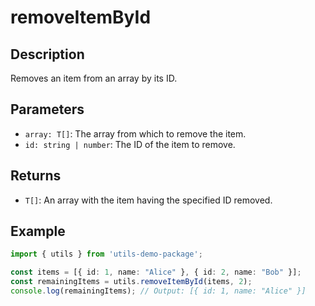 
# removeItemById

## Description
Removes an item from an array by its ID.

## Parameters
- `array: T[]`: The array from which to remove the item.
- `id: string | number`: The ID of the item to remove.

## Returns
- `T[]`: An array with the item having the specified ID removed.

## Example
```typescript
import { utils } from 'utils-demo-package';

const items = [{ id: 1, name: "Alice" }, { id: 2, name: "Bob" }];
const remainingItems = utils.removeItemById(items, 2);
console.log(remainingItems); // Output: [{ id: 1, name: "Alice" }]
